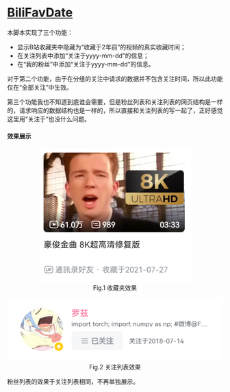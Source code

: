 # [BiliFavDate](https://greasyfork.org/zh-CN/scripts/545120-b%E7%AB%99%E6%94%B6%E8%97%8F%E5%A4%B9%E6%94%B6%E8%97%8F%E6%97%B6%E9%97%B4%E6%98%BE%E7%A4%BA)

本脚本实现了三个功能：

- 显示B站收藏夹中隐藏为“收藏于2年前”的视频的真实收藏时间；
- 在关注列表中添加“关注于yyyy-mm-dd”的信息；
- 在“我的粉丝”中添加“关注于yyyy-mm-dd”的信息。

对于第二个功能，由于在分组的关注中请求的数据并不包含关注时间，所以此功能仅在“全部关注”中生效。

第三个功能我也不知道到底谁会需要，但是粉丝列表和关注列表的网页结构是一样的，请求响应的数据结构也是一样的，所以直接和关注列表的写一起了，正好感觉这里用“关注于”也没什么问题。

#### 效果展示

<div align="center">

![收藏夹效果](./figure/fav.png)
<br>
Fig.1 收藏夹效果

</div>

<div align="center">

![关注列表效果](./figure/follow.png)
<br>
Fig.2 关注列表效果

</div>

粉丝列表的效果于关注列表相同，不再单独展示。

